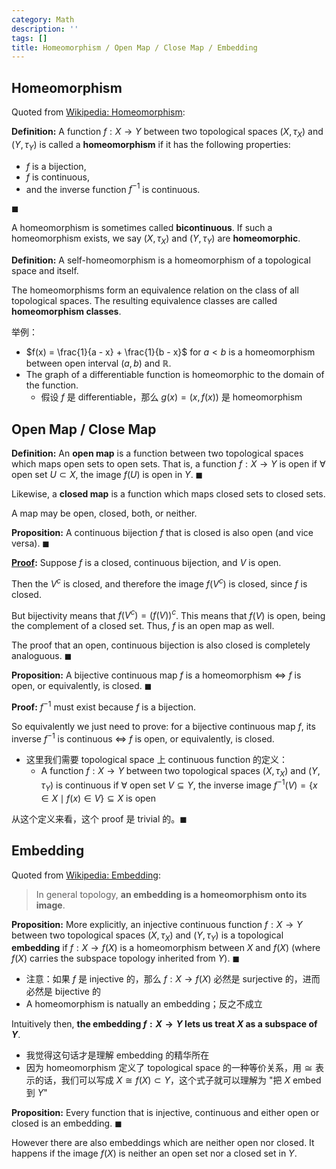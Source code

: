 ```yaml
---
category: Math
description: ''
tags: []
title: Homeomorphism / Open Map / Close Map / Embedding
---
```


## Homeomorphism

Quoted from [Wikipedia: Homeomorphism](https://en.wikipedia.org/wiki/Homeomorphism): 

**Definition:** A function $f:X \to Y$ between two topological spaces $(X, \tau_{X})$ and $(Y,\tau_{Y})$ is called a **homeomorphism** if it has the following properties:

- $f$ is a bijection,
- $f$ is continuous,
- and the inverse function $f^{-1}$ is continuous.

$\blacksquare$

A homeomorphism is sometimes called **bicontinuous**. If such a homeomorphism exists, we say $(X, \tau_{X})$ and $(Y,\tau_{Y})$ are **homeomorphic**. 

**Definition:** A self-homeomorphism is a homeomorphism of a topological space and itself. 

The homeomorphisms form an equivalence relation on the class of all topological spaces. The resulting equivalence classes are called **homeomorphism classes**.

举例：

- $f(x) = \frac{1}{a - x} + \frac{1}{b - x}$ for $a < b$ is a homeomorphism between open interval $(a, b)$ and $\mathbb{R}$.
- The graph of a differentiable function is homeomorphic to the domain of the function.
    - 假设 $f$ 是 differentiable，那么 $g(x) = (x, f(x))$ 是 homeomorphism

## Open Map / Close Map

**Definition:** An **open map** is a function between two topological spaces which maps open sets to open sets. That is, a function $f:X \to Y$ is open if $\forall$ open set $U \subset X$, the image $f(U)$ is open in $Y$. $\blacksquare$

Likewise, a **closed map** is a function which maps closed sets to closed sets.

A map may be open, closed, both, or neither.

**Proposition:** A continuous bijection $f$ that is closed is also open (and vice versa). $\blacksquare$ 

**[Proof](https://math.stackexchange.com/a/1339420):** Suppose $f$ is a closed, continuous bijection, and $V$ is open.

Then the $V^c$ is closed, and therefore the image $f(V^c)$ is closed, since $f$ is closed. 

But bijectivity means that $f(V^c)=(f(V))^c$. This means that $f(V)$ is open, being the complement of a closed set. Thus, $f$ is an open map as well.

The proof that an open, continuous bijection is also closed is completely analoguous. $\blacksquare$

**Proposition:** A bijective continuous map $f$ is a homeomorphism $\iff$ $f$ is open, or equivalently, is closed. $\blacksquare$

**Proof:** $f^{-1}$ must exist because $f$ is a bijection.

So equivalently we just need to prove: for a bijective continuous map $f$, its inverse $f^{-1}$ is continuous $\iff$ $f$ is open, or equivalently, is closed.

- 这里我们需要 topological space 上 continuous function 的定义：
    - A function $f:X \to Y$ between two topological spaces $(X, \tau_{X})$ and $(Y,\tau_{Y})$ is continuous if $\forall$ open set $V \subseteq Y$, the inverse image $f^{-1}(V)=\lbrace x \in X \mid f(x) \in V \rbrace \subseteq X$ is open

从这个定义来看，这个 proof 是 trivial 的。$\blacksquare$

## Embedding

Quoted from [Wikipedia: Embedding](https://en.wikipedia.org/wiki/Embedding): 

> In general topology, **an embedding is a homeomorphism onto its image**.

**Proposition:** More explicitly, an injective continuous function $f:X \to Y$ between two topological spaces $(X, \tau_{X})$ and $(Y,\tau_{Y})$ is a topological **embedding** if $f: X \to f(X)$ is a homeomorphism between $X$ and $f(X)$ (where $f(X)$ carries the subspace topology inherited from $Y$). $\blacksquare$

- 注意：如果 $f$ 是 injective 的，那么 $f: X \to f(X)$ 必然是 surjective 的，进而必然是 bijective 的
- A homeomorphism is natually an embedding；反之不成立

Intuitively then, **the embedding $f:X \to Y$ lets us treat $X$ as a subspace of $Y$**.

- 我觉得这句话才是理解 embedding 的精华所在
- 因为 homeomorphism 定义了 topological space 的一种等价关系，用 $\cong$ 表示的话，我们可以写成 $X \cong f(X) \subset Y$，这个式子就可以理解为 "把 $X$ embed 到 $Y$"

**Proposition:** Every function that is injective, continuous and either open or closed is an embedding. $\blacksquare$

However there are also embeddings which are neither open nor closed. It happens if the image $f(X)$ is neither an open set nor a closed set in $Y$.
